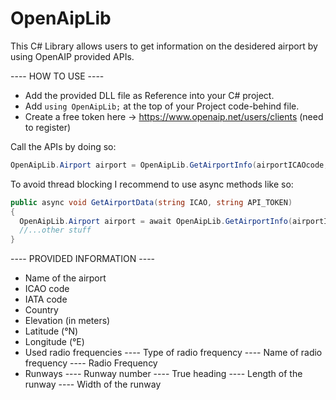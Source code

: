 # OpenAipLib

This C# Library allows users to get information on the desidered airport by using OpenAIP provided APIs.

---- HOW TO USE ----
- Add the provided DLL file as Reference into your C# project.
- Add `using OpenAipLib;` at the top of your Project code-behind file.
- Create a free token here → https://www.openaip.net/users/clients (need to register)

Call the APIs by doing so:
```cs
OpenAipLib.Airport airport = OpenAipLib.GetAirportInfo(airportICAOcode, API_TOKEN);
```

To avoid thread blocking I recommend to use async methods like so:
```cs
public async void GetAirportData(string ICAO, string API_TOKEN)
{
  OpenAipLib.Airport airport = await OpenAipLib.GetAirportInfo(airportICAOcode, API_TOKEN);
  //...other stuff
}
```

---- PROVIDED INFORMATION ----
- Name of the airport
- ICAO code
- IATA code
- Country
- Elevation (in meters)
- Latitude (°N)
- Longitude (°E)
- Used radio frequencies
---- Type of radio frequency
---- Name of radio frequency
---- Radio Frequency
- Runways
---- Runway number
---- True heading 
---- Length of the runway
---- Width of the runway
